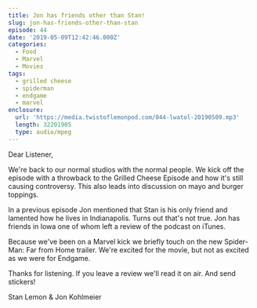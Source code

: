 ```yaml
---
title: Jon has friends other than Stan!
slug: jon-has-friends-other-than-stan
episode: 44
date: '2019-05-09T12:42:46.000Z'
categories:
  - Food
  - Marvel
  - Movies
tags:
  - grilled cheese
  - spiderman
  - endgame
  - marvel
enclosure:
  url: 'https://media.twistoflemonpod.com/044-lwatol-20190509.mp3'
  length: 32201905
  type: audio/mpeg
---
```


Dear Listener,

We're back to our normal studios with the normal people. We kick off the episode with a throwback to the Grilled Cheese Episode and how it's still causing controversy. This also leads into discussion on mayo and burger toppings.

In a previous episode Jon mentioned that Stan is his only friend and lamented how he lives in Indianapolis. Turns out that's not true. Jon has friends in Iowa one of whom left a review of the podcast on iTunes.

Because we've been on a Marvel kick we briefly touch on the new Spider-Man: Far from Home trailer. We're excited for the movie, but not as excited as we were for Endgame.

Thanks for listening. If you leave a review we'll read it on air. And send stickers!

Stan Lemon & Jon Kohlmeier

